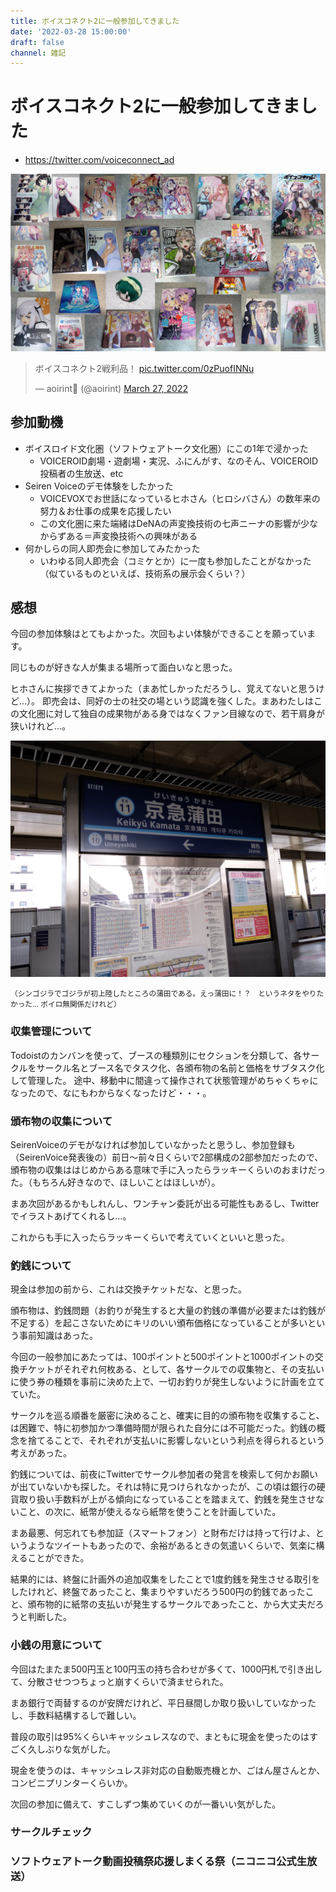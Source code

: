 ```yaml
---
title: ボイスコネクト2に一般参加してきました
date: '2022-03-28 15:00:00'
draft: false
channel: 雑記
---
```

# ボイスコネクト2に一般参加してきました

- <https://twitter.com/voiceconnect_ad>

![ボイスコネクト2 戦利品](images/voiceconnect2_collected.jpg)

<blockquote class="twitter-tweet"><p lang="ja" dir="ltr">ボイスコネクト2戦利品！ <a href="https://t.co/0zPuofINNu">pic.twitter.com/0zPuofINNu</a></p>&mdash; aoirint🎐 (@aoirint) <a href="?ref_src=twsrc%5Etfw">March 27, 2022</a></blockquote>

## 参加動機

- ボイスロイド文化圏（ソフトウェアトーク文化圏）にこの1年で浸かった
    - VOICEROID劇場・遊劇場・実況、ふにんがす、なのそん、VOICEROID投稿者の生放送、etc
- Seiren Voiceのデモ体験をしたかった
    - VOICEVOXでお世話になっているヒホさん（ヒロシバさん）の数年来の努力＆お仕事の成果を応援したい
    - この文化圏に来た端緒はDeNAの声変換技術の七声ニーナの影響が少なからずある＝声変換技術への興味がある
- 何かしらの同人即売会に参加してみたかった
    - いわゆる同人即売会（コミケとか）に一度も参加したことがなかった（似ているものといえば、技術系の展示会くらい？）

## 感想

今回の参加体験はとてもよかった。次回もよい体験ができることを願っています。

同じものが好きな人が集まる場所って面白いなと思った。

ヒホさんに挨拶できてよかった（まあ忙しかっただろうし、覚えてないと思うけど…）。
即売会は、同好の士の社交の場という認識を強くした。まあわたしはこの文化圏に対して独自の成果物がある身ではなくファン目線なので、若干肩身が狭いけれど...。

![](./images/keikyu_kamata.jpg)

<small>（シンゴジラでゴジラが初上陸したところの蒲田である。えっ蒲田に！？　というネタをやりたかった… ボイロ無関係だけれど）</small>

### 収集管理について

Todoistのカンバンを使って、ブースの種類別にセクションを分類して、各サークルをサークル名とブース名でタスク化、各頒布物の名前と価格をサブタスク化して管理した。
途中、移動中に間違って操作されて状態管理がめちゃくちゃになったので、なにもわからなくなったけど・・・。

### 頒布物の収集について

SeirenVoiceのデモがなければ参加していなかったと思うし、参加登録も（SeirenVoice発表後の）前日～前々日くらいで2部構成の2部参加だったので、頒布物の収集ははじめからある意味で手に入ったらラッキーくらいのおまけだった。（もちろん好きなので、ほしいことはほしいが）。

まあ次回があるかもしれんし、ワンチャン委託が出る可能性もあるし、Twitterでイラストあげてくれるし...。

これからも手に入ったらラッキーくらいで考えていくといいと思った。

### 釣銭について
現金は参加の前から、これは交換チケットだな、と思った。

頒布物は、釣銭問題（お釣りが発生すると大量の釣銭の準備が必要または釣銭が不足する）を起こさないためにキリのいい頒布価格になっていることが多いという事前知識はあった。

今回の一般参加にあたっては、100ポイントと500ポイントと1000ポイントの交換チケットがそれぞれ何枚ある、として、各サークルでの収集物と、その支払いに使う券の種類を事前に決めた上で、一切お釣りが発生しないように計画を立てていた。

サークルを巡る順番を厳密に決めること、確実に目的の頒布物を収集すること、は困難で、特に初参加かつ準備時間が限られた自分には不可能だった。釣銭の概念を捨てることで、それぞれが支払いに影響しないという利点を得られるという考えがあった。

釣銭については、前夜にTwitterでサークル参加者の発言を検索して何かお願いが出ていないかも探した。それは特に見つけられなかったが、この頃は銀行の硬貨取り扱い手数料が上がる傾向になっていることを踏まえて、釣銭を発生させないこと、の次に、紙幣が使えるなら紙幣を使うことを計画していた。

まあ最悪、何忘れても参加証（スマートフォン）と財布だけは持って行けよ、というようなツイートもあったので、余裕があるときの気遣いくらいで、気楽に構えることができた。

結果的には、終盤に計画外の追加収集をしたことで1度釣銭を発生させる取引をしたけれど、終盤であったこと、集まりやすいだろう500円の釣銭であったこと、頒布物的に紙幣の支払いが発生するサークルであったこと、から大丈夫だろうと判断した。

### 小銭の用意について

今回はたまたま500円玉と100円玉の持ち合わせが多くて、1000円札で引き出して、分散させつつちょっと崩すくらいで済ませられた。

まあ銀行で両替するのが安牌だけれど、平日昼間しか取り扱いしていなかったし、手数料結構するしで難しい。

普段の取引は95%くらいキャッシュレスなので、まともに現金を使ったのはすごく久しぶりな気がした。

現金を使うのは、キャッシュレス非対応の自動販売機とか、ごはん屋さんとか、コンビニプリンターくらいか。

次回の参加に備えて、すこしずつ集めていくのが一番いい気がした。

### サークルチェック

### ソフトウェアトーク動画投稿祭応援しまくる祭（ニコニコ公式生放送）
